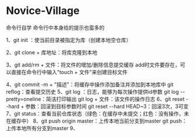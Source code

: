 # Novice-Village

命令行自学
命令行中本身给的提示也蛮多的

1、git init ：使当前目录被指定为库（创建本地空仓库）

2、git clone + 库地址：将库克隆到本地

3、git add/rm + 文件：将文件的增加/删除信息提交缓存
    add时文件要存在，可以直接在命令行中输入"touch + 文件"来创建目标文件
    
4、git commit -m + "描述"：将缓存中操作添加备注并添加到本地库中
    git reflog：查看提交历史
5、git log ：日志，能够为每次操作提供id参数
    git log --pretty=oneline：简洁打印输出
    git log + 文件：该文件的操作日志
6、git reset --hard + 参数：回滚到目标参数时间
    git reset --hard HEAD~3：回滚3次，3可变
7、git status：查看当前仓库状态（绿色：在缓存中未提交；红色：没有操作，未在缓存中）
8、git push origin master：上传本地当前分支到master
    git push：上传本地所有分支到master
9、
